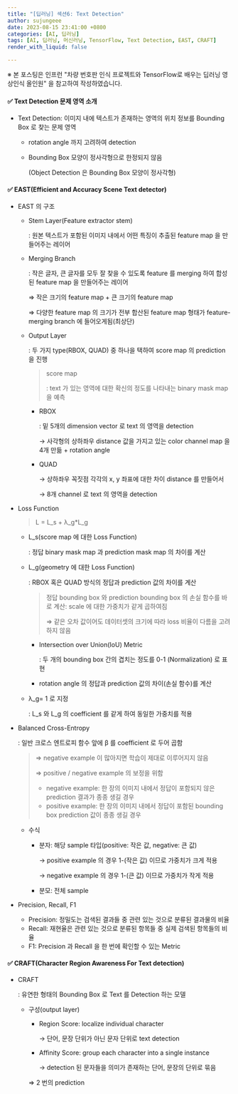 ```yaml
---
title: "[딥러닝] 섹션6: Text Detection"
author: sujungeee
date: 2023-08-15 23:41:00 +0800
categories: [AI, 딥러닝]
tags: [AI, 딥러닝, 머신러닝, TensorFlow, Text Detection, EAST, CRAFT]
render_with_liquid: false

---
```




※ 본 포스팅은 인프런 "차량 번호판 인식 프로젝트와 TensorFlow로 배우는 딥러닝 영상인식 올인원" 을 참고하여 작성하였습니다.



#### ✅  Text Detection 문제 영역 소개

- Text Detection: 이미지 내에 텍스트가 존재하는 영역의 위치 정보를 Bounding Box 로 찾는 문제 영역

  - rotation angle 까지 고려하여 detection

  - Bounding Box 모양이 정사각형으로 한정되지 않음

    (Object Detection 은 Bounding Box 모양이 정사각형)



#### ✅  EAST(Efficient and Accuracy Scene Text detector)

- EAST 의 구조

  - Stem Layer(Feature extractor stem)

    : 원본 텍스트가 포함된 이미지 내에서 어떤 특징이 추출된 feature map 을 만들어주는 레이어

  - Merging Branch

    : 작은 글자, 큰 글자를 모두 잘 찾을 수 있도록 feature 를 merging 하여 합성된 feature map 을 만들어주는 레이어

    ⇒ 작은 크기의 feature map + 큰 크기의 feature map

    ⇒ 다양한 feature map 의 크기가 전부 합산된 feature map 형태가 feature-merging branch 에 들어오게됨(최상단)

  - Output Layer

    : 두 가지 type(RBOX, QUAD) 중 하나을 택하여 score map 의 prediction 을 진행

    > score map
    >
    > :  text 가 있는 영역에 대한 확신의 정도를 나타내는 binary mask map 을 예측

    - RBOX

      : 밑 5개의 dimension vector 로 text 의 영역을 detection

      → 사각형의 상하좌우 distance 값을 가지고 있는 color channel map 을 4개 만듦 + rotation angle

    - QUAD

      → 상하좌우 꼭짓점 각각의 x, y 좌표에 대한 차이 distance 를 만들어서

      → 8개 channel 로 text 의 영역을 detection

- Loss Function

  > L = L_s + λ_g*L_g

  - L_s(score map 에 대한 Loss Function)

    : 정답 binary mask map 과 prediction mask map 의 차이를 계산

  - L_g(geometry 에 대한 Loss Function)

    : RBOX 혹은 QUAD 방식의 정답과 prediction 값의 차이를 계산

    > 정답 bounding box 와 prediction bounding box 의 손실 함수를 바로 계산: scale 에 대한 가중치가 같게 곱하여짐
    >
    > ⇒ 같은 오차 값이어도 데이터셋의 크기에 따라 loss 비율이 다름을 고려하지 않음

    - Intersection over Union(IoU) Metric

      : 두 개의 bounding box 간의 겹치는 정도를 0-1 (Normalization) 로 표현

    - rotation angle 의 정답과 prediction 값의 차이(손실 함수)를 계산

  - λ_g= 1 로 지정

    : L_s 와 L_g 의 coefficient 를 같게 하여 동일한 가중치를 적용

- Balanced Cross-Entropy

  : 일반 크로스 엔트로피 함수 앞에 β 를 coefficient 로 두어 곱함

  > ⇒ negative example 이 많아지면 학습이 제대로 이루어지지 않음
  >
  > ⇒ positive / negative example 의 보정을 위함
  >
  > - negative example: 한 장의 이미지 내에서 정답이 포함되지 않은 prediction 결과가 종종 생길 경우
  > - positive example: 한 장의 이미지 내에서 정답이 포함된 bounding box prediction 값이 종종 생길 경우

  - 수식

    - 분자: 해당 sample 타입(positive: 작은 값, negative: 큰 값)

      → positive example 의 경우 1-(작은 값) 이므로 가중치가 크게 적용

      → negative example 의 경우 1-(큰 값) 이므로 가중치가 작게 적용

    - 분모: 전체 sample

- Precision, Recall, F1

  - Precision: 정밀도는 검색된 결과들 중 관련 있는 것으로 분류된 결과물의 비율
  - Recall: 재현율은 관련 있는 것으로 분류된 항목들 중 실제 검색된 항목들의 비율
  - F1: Precision 과 Recall 을 한 번에 확인할 수 있는 Metric



#### ✅  CRAFT(Character Region Awareness For Text detection)

- CRAFT

  : 유연한 형태의 Bounding Box 로 Text 를 Detection 하는 모델

  - 구성(output layer)

    - Region Score: localize individual character

      → 단어, 문장 단위가 아닌 문자 단위로 text detection

    - Affinity Score: group each character into a single instance

      → detection 된 문자들을 의미가 존재하는 단어, 문장의 단위로 묶음

    ⇒ 2 번의 prediction
